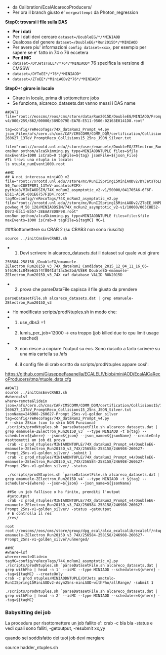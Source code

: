 * da Calibration/EcalAlcarecoProducers/
* Per ora il branch giusto e' `mergeattempt` da Photon_regression

**Step0: trovarsi i file sulla DAS**
* **Per i dati**
* Per i dati devi cercare `dataset=/DoubleEG/*/*MINIAOD` 
* Qualcosa del genere `dataset=/DoubleEG/*Run2015D*/*MINIAOD`
* Per avere piu' informazioni `config dataset=xxxx`, per esempio per sapere se e' fatto in 74 o 76 eccetera
* **Per il MC**
* `dataset=/DYJetsToLL*/*76*/*MINIAOD*` 76 specifica la versione di CMSSW
* `dataset=/DYToEE*/*76*/*MINIAOD*`
* `dataset=/ZToEE*/*MiniAODv2*76*/*MINIAOD*`

**Step0+: girare in locale**
* Girare in locale, prima di sottomettere jobs
* Se funziona, alcareco_datasets.dat vanno messi i DAS name
```
##DATI
file="root://eoscms//eos/cms/store/data/Run2015D/DoubleEG/MINIAOD/PromptReco-v4/000/259/862/00000/389D079E-EA7B-E511-9506-02163E0141D8.root"

tag=config/reRecoTags/74X_dataRun2_Prompt_v4.py
json_File=/afs/cern.ch/cms/CAF/CMSCOMM/COMM_DQM/certification/Collisions15/13TeV/Cert_246908-260627_13TeV_PromptReco_Collisions15_25ns_JSON_Silver.txt

file="root://xrootd.unl.edu//store/user/emanuele/DoubleEG/ZElectron_Run2015D_v3_74X_dataRun2_Candidate_2015_12_04_11_16_06/151204_115447/0000/reRECO_RAW2DIGI_L1Reco_RECO_PAT_1.root"
cmsRun python/alcaSkimming.py type=MINIAODNTUPLE files=$file maxEvents=1000 isCrab=0 tagFile=${tag} jsonFile=${json_File}
#Ti trovi una ntupla in locale:
ls ntuple_numEvent1000.root

##MC
## A noi interessa miniAOD v2
file="root://xrootd.unl.edu//store/mc/RunIISpring15MiniAODv2/DYJetsToLL_M-50_TuneCUETP8M1_13TeV-amcatnloFXFX-pythia8/MINIAODSIM/74X_mcRun2_asymptotic_v2-v1/50000/041705A6-6F6F-E511-AC9C-001E6757F1D4.root"
tagMC=config/reRecoTags/74X_mcRun2_asymptotic_v2.py
file="root://xrootd.unl.edu//store/mc/RunIISpring15MiniAODv2/ZToEE_NNPDF30_13TeV-powheg_M_50_120/MINIAODSIM/74X_mcRun2_asymptotic_v2-v1/10000/005C8B52-D973-E511-B557-38EAA78D8F98.root"
cmsRun python/alcaSkimming.py type=MINIAODNTUPLE files=file:$file maxEvents=1000 isCrab=0 tagFile=${tagMC} MC=1
```

###Sottomettere su CRAB 2 (su CRAB3 non sono riuscito)

```
source ../initCmsEnvCRAB2.sh
```
 
* 1) Devi scrivere in alcareco_datasets.dat il dataset sul quale vuoi girare
```
256584-258158 /DoubleEG/emanuele-ZElectron_Run2015D_v3_74X_dataRun2_Candidate_2015_12_04_11_16_06-5f619c1c848e615f4f8041df1ac5e2bd/USER DoubleEG-emanuele-ZElectron_Run2015D_v3_74X caf database VALID RUN2015D
```
* 2) prova che parseDataFile capisca il file giusto da prendere
```
parseDatasetFile.sh alcareco_datasets.dat | grep emanuele-ZElectron_Run2015D_v3
```
* Ho modificato scripts/prodNtuples.sh in modo che:
* 1) use_dbs3 =1
* 2) lumis_per_job=12000 -> era troppo (job killed due to cpu limit usage reached)
* 3) non riesce a copiare l'output su eos. Sono riuscito a farlo scrivere su una mia cartella su /afs
* 4) il config file di crab scritto da scripts/prodNtuples appare cosi': 

https://github.com/GiuseppeFasanella/ECALELF/blob/miniAOD/EcalAlCaRecoProducers/tmp/ntuple_data.cfg
```
##DATI
source ../initCmsEnvCRAB2.sh
#where=lsf
where=remoteGlidein
json=/afs/cern.ch/cms/CAF/CMSCOMM/COMM_DQM/certification/Collisions15/13TeV/Cert_246908-260627_13TeV_PromptReco_Collisions15_25ns_JSON_Silver.txt
jsonName=246908-260627-Prompt_25ns-v1-golden_silver
tag=config/reRecoTags/74X_dataRun2_Prompt_v4.py
# --skim ZSkim (con lo skim NON Funziona)
./scripts/prodNtuples.sh `parseDatasetFile.sh alcareco_datasets.dat | grep emanuele-ZElectron_Run2015D_v3` --type MINIAOD -t ${tag} --scheduler=${where} --json=${json} --json_name=${jsonName} --createOnly
#sottometti un job di prova
 crab -c prod_ntuples/MINIAODNTUPLE/74X_dataRun2_Prompt_v4/DoubleEG-emanuele-ZElectron_Run2015D_v3_74X/256584-258158/246908-260627-Prompt_25ns-v1-golden_silver/ -submit 1
 crab -c prod_ntuples/MINIAODNTUPLE/74X_dataRun2_Prompt_v4/DoubleEG-emanuele-ZElectron_Run2015D_v3_74X/256584-258158/246908-260627-Prompt_25ns-v1-golden_silver/ -status
 
 ./scripts/prodNtuples.sh `parseDatasetFile.sh alcareco_datasets.dat | grep emanuele-ZElectron_Run2015D_v4` --type MINIAOD -t ${tag} --scheduler=${where} --json=${json} --json_name=${jsonName}
 
 ##Se un job fallisce o ha finito, prenditi l'output
 #getoutput
 crab -c prod_ntuples/MINIAODNTUPLE/74X_dataRun2_Prompt_v4/DoubleEG-emanuele-ZElectron_Run2015D_v3_74X/256584-258158/246908-260627-Prompt_25ns-v1-golden_silver/ -status -getoutput
 # E controlla il res
 /res/
```
```
root root://eoscms//eos/cms/store/group/dpg_ecal/alca_ecalcalib/ecalelf/ntuples/13TeV/MINIAODNTUPLE/74X_dataRun2_Prompt_v4/DoubleEG-emanuele-ZElectron_Run2015D_v3_74X/256584-258158/246908-260627-Prompt_25ns-v1-golden_silver/unmerged/ 
```

```
##MC
#where=lsf
where=remoteGlidein
tagMC=config/reRecoTags/74X_mcRun2_asymptotic_v2.py
./scripts/prodNtuples.sh `parseDatasetFile.sh alcareco_datasets.dat | grep withPho | head -n 1` --isMC --type MINIAOD --scheduler=${where} --tag=${tagMC} --createOnly
crab -c prod_ntuples/MINIAODNTUPLE/DYJets_amctnlo-RunIISpring15MiniAODv2-Asym25ns-miniAOD-withPho/allRange/ -submit 1

./scripts/prodNtuples.sh `parseDatasetFile.sh alcareco_datasets.dat | grep withPho | head -n 2` --isMC --type MINIAOD --scheduler=${where} --tag=${tagMC}
```
### Babysitting dei job

La procedura per risottomettere un job fallito e': crab -c bla bla -status e vedi quali sono falliti, -getoutput, -resubmit xx,yy

quando sei soddisfatto dei tuoi job devi mergiare

source hadder_ntuples.sh

